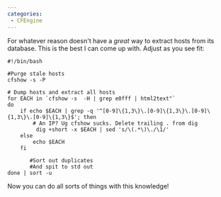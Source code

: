 ```yaml
---
categories:
 - CFEngine
---
```

For whatever reason <CFEngine> doesn't have a *great* way to extract
hosts from its database. This is the best I can come up with. Adjust as
you see fit:

    #!/bin/bash

    #Purge stale hosts
    cfshow -s -P

    # Dump hosts and extract all hosts
    for EACH in `cfshow -s  -H | grep e0fff | html2text"`
    do
        if echo $EACH | grep -q '^[0-9]\{1,3\}\.[0-9]\{1,3\}\.[0-9]\{1,3\}\.[0-9]\{1,3\}$'; then
            # An IP? Ug cfshow sucks. Delete trailing . from dig
             dig +short -x $EACH | sed 's/\(.*\)\./\1/' 
        else
            echo $EACH
        fi

           #Sort out duplicates
           #And spit to std out
    done | sort -u

Now you can do all sorts of things with this knowledge!

